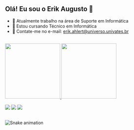 ## Olá! Eu sou o Erik Augusto 👋



- 🔭 Atualmente trabalho na área de Suporte em Informática
- 🌱 Estou cursando Técnico em Informática
- 💬 Contate-me no e-mail: erik.ahlert@universo.univates.br

<br>

<div>
<a href="https://github.com/seu-usuário-aqui">
<img loading="lazy" height="180em" src="https://github-readme-stats.vercel.app/api/top-langs/?erikkaugusto&layout=compact&langs_count=7&theme=dracula"/>
<img loading="lazy" height="180em" src="https://github-readme-stats.vercel.app/api?erikkaugusto&show_icons=true&theme=dracula&include_all_commits=true&count_private=true"/>
</div>

<br>

<div>
<a href="https://instagram.com/erikkaugusto" target="_blank"><img loading="lazy" src="https://img.shields.io/badge/-Instagram-%23E4405F?style=for-the-badge&logo=instagram&logoColor=white" target="_blank"></a>
<a href = "mailto:erik.ahlert@universo.univates.br"><img loading="lazy" src="https://img.shields.io/badge/Gmail-D14836?style=for-the-badge&logo=gmail&logoColor=white" target="_blank"></a>
<a href="https://www.linkedin.com/in/erik-augusto-a7ab17273" target="_blank"><img loading="lazy" src="https://img.shields.io/badge/-LinkedIn-%230077B5?style=for-the-badge&logo=linkedin&logoColor=white" target="_blank"></a>   
</div>

<br>

![Snake animation](https://github.com/seu-usuário-aqui/erikkaugusto/blob/output/github-contribution-grid-snake.svg)
